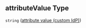 ## attributeValue Type

`string` ([attribute value  (custom IdP)](btpsa-usecase-properties-role-collections-to-be-assigned-to-a-service-items-properties-attribute-value--custom-idp.md))
